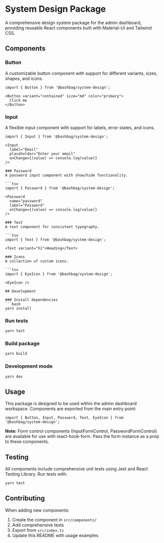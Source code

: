 # System Design Package

A comprehensive design system package for the admin dashboard, providing reusable React components built with Material-UI and Tailwind CSS.

## Components

### Button
A customizable button component with support for different variants, sizes, shapes, and icons.

```tsx
import { Button } from '@bashbag/system-design';

<Button variant="contained" size="md" color="primary">
  Click me
</Button>
```

### Input
A flexible input component with support for labels, error states, and icons.

```tsx
import { Input } from '@bashbag/system-design';

<Input 
  label="Email"
  placeholder="Enter your email"
  onChange={(value) => console.log(value)}
/>

### Password
A password input component with show/hide functionality.

```tsx
import { Password } from '@bashbag/system-design';

<Password 
  name="password"
  label="Password"
  onChange={(value) => console.log(value)}
/>

### Text
A text component for consistent typography.

```tsx
import { Text } from '@bashbag/system-design';

<Text variant="h1">Heading</Text>

### Icons
A collection of custom icons.

```tsx
import { EyeIcon } from '@bashbag/system-design';

<EyeIcon />

## Development

### Install dependencies
```bash
yarn install
```

### Run tests
```bash
yarn test
```

### Build package
```bash
yarn build
```

### Development mode
```bash
yarn dev
```

## Usage

This package is designed to be used within the admin dashboard workspace. Components are exported from the main entry point:

```tsx
import { Button, Input, Password, Text, EyeIcon } from '@bashbag/system-design';
```

**Note:** Form control components (InputFormControl, PasswordFormControl) are available for use with react-hook-form. Pass the form instance as a prop to these components.

## Testing

All components include comprehensive unit tests using Jest and React Testing Library. Run tests with:

```bash
yarn test
```

## Contributing

When adding new components:

1. Create the component in `src/components/`
2. Add comprehensive tests
3. Export from `src/index.ts`
4. Update this README with usage examples 
